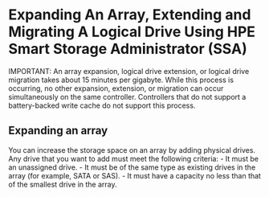 # Expanding An Array, Extending and Migrating A Logical Drive Using HPE Smart Storage Administrator (SSA)

IMPORTANT: An array expansion, logical drive extension, or logical drive migration takes about 15 minutes per gigabyte. While this process is occurring, no other expansion, extension, or migration can occur simultaneously on the same controller. Controllers that do not support a battery-backed write cache do not support this process.

## Expanding an array
You can increase the storage space on an array by adding physical drives. Any drive that you want to add must meet the following criteria:
		- It must be an unassigned drive. 
		- It must be of the same type as existing drives in the array (for example, SATA or SAS). 
		- It must have a capacity no less than that of the smallest drive in the array.

